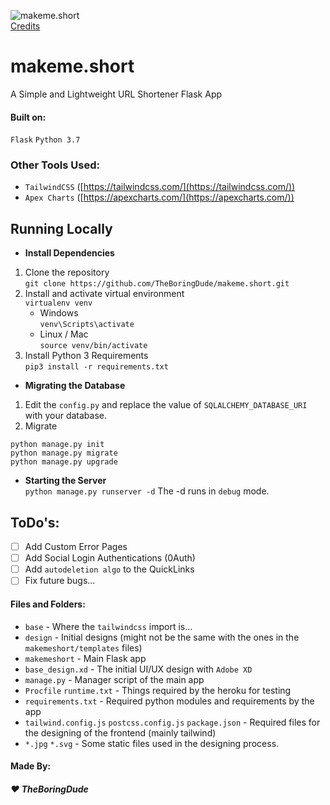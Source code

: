 ![makeme.short](https://img.icons8.com/officel/48/000000/short-position.png) <br>[Credits](https://icons8.com/icon/NC8Fh1I7Z_Ax/short-position)<br>
# makeme.short
A Simple and Lightweight URL Shortener Flask App

#### Built on:
`Flask`
`Python 3.7`

### Other Tools Used:
- `TailwindCSS` ([https://tailwindcss.com/](https://tailwindcss.com/))
- `Apex Charts` ([https://apexcharts.com/](https://apexcharts.com/))

## Running Locally
- **Install Dependencies**
1. Clone the repository <br>
`git clone https://github.com/TheBoringDude/makeme.short.git`
2. Install and activate virtual environment <br>
`virtualenv venv`
    - Windows <br>
    `venv\Scripts\activate`
    - Linux / Mac<br>
    `source venv/bin/activate`
3. Install Python 3 Requirements <br>
`pip3 install -r requirements.txt`

- **Migrating the Database**
1. Edit the `config.py` and replace the value of `SQLALCHEMY_DATABASE_URI` with your database.
2. Migrate
```shell
python manage.py init
python manage.py migrate
python manage.py upgrade
```

- **Starting the Server** <br>
`python manage.py runserver -d` The -d runs in `debug` mode.

## ToDo's:
- [ ] Add Custom Error Pages
- [ ] Add Social Login Authentications (0Auth)
- [ ] Add `autodeletion algo` to the QuickLinks
- [ ] Fix future bugs...

#### Files and Folders:
- `base` - Where the `tailwindcss` import is...
- `design` - Initial designs (might not be the same with the ones in the `makemeshort/templates` files)
- `makemeshort` - Main Flask app
- `base_design.xd` - The initial UI/UX design with `Adobe XD`
- `manage.py` - Manager script of the main app
- `Procfile` `runtime.txt` - Things required by the heroku for testing
- `requirements.txt` - Required python modules and requirements by the app
- `tailwind.config.js` `postcss.config.js` `package.json` - Required files for the designing of the frontend (mainly tailwind)
- `*.jpg` `*.svg` - Some static files used in the designing process.

#### Made By:
##### :heart: TheBoringDude